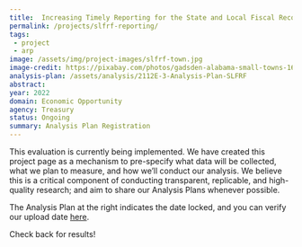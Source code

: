 ```yaml
---
title:  Increasing Timely Reporting for the State and Local Fiscal Recovery Funds through Peer Comparisons and Encouragements
permalink: /projects/slfrf-reporting/
tags: 
 - project
 - arp
image: /assets/img/project-images/slfrf-town.jpg
image-credit: https://pixabay.com/photos/gadsden-alabama-small-towns-1616084/
analysis-plan: /assets/analysis/2112E-3-Analysis-Plan-SLFRF
abstract: 
year: 2022 
domain: Economic Opportunity
agency: Treasury
status: Ongoing
summary: Analysis Plan Registration
---
```

This evaluation is currently being implemented. We have created this project page as a mechanism to pre-specify what data will be collected, what we plan to measure, and how we’ll conduct our analysis. We believe this is a critical component of conducting transparent, replicable, and high-quality research; and aim to share our Analysis Plans whenever possible.

The Analysis Plan at the right indicates the date locked, and you can verify our upload date <a href="https://github.com/gsa-oes/office-of-evaluation-sciences/commits/master/assets/analysis/2112E-3-Analysis-Plan-SLFRF.pdf">here</a>. 

Check back for results!
